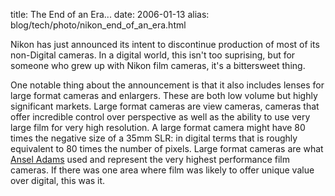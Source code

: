 title: The End of an Era...
date: 2006-01-13
alias: blog/tech/photo/nikon_end_of_an_era.html

Nikon has just announced its intent to discontinue production of most
of its non-Digital cameras. In a digital world, this isn't too
suprising, but for someone who grew up with Nikon film cameras, it's a
bittersweet thing.

One notable thing about the announcement is that it also includes
lenses for large format cameras and enlargers. These are both low
volume but highly significant markets. Large format cameras are view
cameras, cameras that offer incredible control over perspective as
well as the ability to use very large film for very high resolution. A
large format camera might have 80 times the negative size of a 35mm
SLR: in digital terms that is roughly equivalent to 80 times the
number of pixels. Large format cameras are what <a
href="http://www.anseladams.com"> Ansel Adams</a> used and represent
the very highest performance film cameras. If there was one area where
film was likely to offer unique value over digital, this was it.
